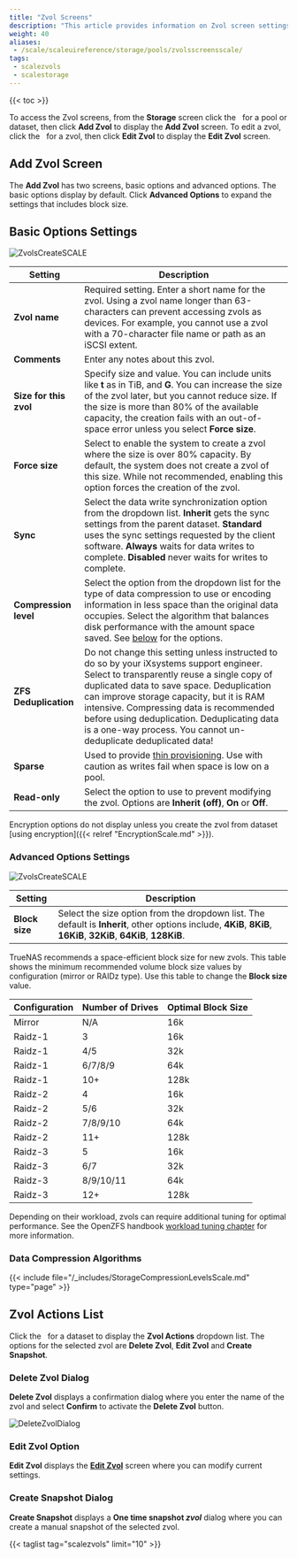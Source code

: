 ```yaml
---
title: "Zvol Screens"
description: "This article provides information on Zvol screen settings and functions."
weight: 40
aliases:
 - /scale/scaleuireference/storage/pools/zvolsscreensscale/
tags:
 - scalezvols
 - scalestorage
---
```


{{< toc >}}

To access the Zvol screens, from the **Storage** screen click the <i class="fa fa-ellipsis-v" aria-hidden="true" title="Options"></i>&nbsp; for a pool or dataset, then click **Add Zvol** to display the **Add Zvol** screen. To edit a zvol, click the <i class="fa fa-ellipsis-v" aria-hidden="true" title="Options"></i>&nbsp; for a zvol, then click **Edit Zvol** to display the **Edit Zvol** screen.

## Add Zvol Screen
The **Add Zvol** has two screens, basic options and advanced options. The basic options display by default. Click **Advanced Options** to expand the settings that includes block size.

## Basic Options Settings

![ZvolsCreateSCALE](/images/SCALE/ZvolsCreateSCALE.png "Creating a new Zvol")

| Setting | Description |
|---------|-------------|
| **Zvol name** | Required setting. Enter a short name for the zvol. Using a zvol name longer than 63-characters can prevent accessing zvols as devices. For example, you cannot use a zvol with a 70-character file name or path as an iSCSI extent. |
| **Comments** | Enter any notes about this zvol. |
| **Size for this zvol** | Specify size and value. You can include units like **t** as in TiB, and **G**. You can increase the size of the zvol later, but you cannot reduce size. If the size is more than 80% of the available capacity, the creation fails with an out-of-space error unless you select **Force size**. |
| **Force size** | Select to enable the system to create a zvol where the size is over 80% capacity. By default, the system does not create a zvol of this size. While not recommended, enabling this option forces the creation of the zvol. |
| **Sync** | Select the data write synchronization option from the dropdown list. **Inherit** gets the sync settings from the parent dataset. **Standard** uses the sync settings requested by the client software. **Always** waits for data writes to complete. **Disabled** never waits for writes to complete. |
| **Compression level** | Select the option from the dropdown list for the type of data compression to use or encoding information in less space than the original data occupies. Select the algorithm that balances disk performance with the amount space saved. See [below](#data-compression-algorithms) for the options. |
| **ZFS Deduplication** | Do not change this setting unless instructed to do so by your iXsystems support engineer. Select to transparently reuse a single copy of duplicated data to save space. Deduplication can improve storage capacity, but it is RAM intensive. Compressing data is recommended before using deduplication. Deduplicating data is a one-way process. You cannot un-deduplicate deduplicated data! |
| **Sparse** | Used to provide [thin provisioning](https://searchstorage.techtarget.com/definition/thin-provisioning). Use with caution as writes fail when space is low on a pool. |
| **Read-only** | Select the option to use to prevent modifying the zvol. Options are **Inherit (off)**, **On** or **Off**. |

Encryption options do not display unless you create the zvol from dataset [using encryption]({{< relref "EncryptionScale.md" >}}).

### Advanced Options Settings

![ZvolsCreateSCALE](/images/SCALE/ZvolsCreateSCALE.png "Creating a new Zvol")

| Setting | Description |
|---------|-------------|
| **Block size** | Select the size option from the dropdown list. The default is **Inherit**, other options include, **4KiB**, **8KiB**, **16KiB**, **32KiB**, **64KiB**, **128KiB**. |

TrueNAS recommends a space-efficient block size for new zvols.
This table shows the minimum recommended volume block size values by configuration (mirror or RAIDz type).
Use this table to change the **Block size** value.

| Configuration | Number of Drives | Optimal Block Size | 
|---------------|------------------|--------------------|
| Mirror | N/A | 16k |
| Raidz-1 | 3 | 16k |
| Raidz-1 | 4/5 | 32k |
| Raidz-1 | 6/7/8/9 | 64k |
| Raidz-1 | 10+ | 128k |
| Raidz-2 | 4 | 16k |
| Raidz-2 | 5/6 | 32k |
| Raidz-2 | 7/8/9/10 | 64k |
| Raidz-2 | 11+ | 128k |
| Raidz-3 | 5 | 16k |
| Raidz-3 | 6/7 | 32k |
| Raidz-3 | 8/9/10/11 | 64k |
| Raidz-3 | 12+ | 128k |

Depending on their workload, zvols can require additional tuning for optimal performance.
See the OpenZFS handbook [workload tuning chapter](https://openzfs.github.io/openzfs-docs/Performance%20and%20Tuning/Workload%20Tuning.html) for more information.

### Data Compression Algorithms

{{< include file="/_includes/StorageCompressionLevelsScale.md" type="page" >}}

## Zvol Actions List

Click the <i class="fa fa-ellipsis-v" aria-hidden="true" title="Options"></i>&nbsp; for a dataset to display the **Zvol Actions** dropdown list. The options for the selected zvol are **Delete Zvol**, **Edit Zvol** and **Create Snapshot**.

### Delete Zvol Dialog
**Delete Zvol** displays a confirmation dialog where you enter the name of the zvol and select **Confirm** to activate the **Delete Zvol** button.

![DeleteZvolDialog](/images/SCALE/22.02/DeleteZvolDialog.png "Delete Zvol")

### Edit Zvol Option
**Edit Zvol** displays the **[Edit Zvol](#basic-options-settings)** screen where you can modify current settings.

### Create Snapshot Dialog

**Create Snapshot** displays a **One time snapshot *zvol*** dialog where you can create a manual snapshot of the selected zvol.

{{< taglist tag="scalezvols" limit="10" >}}